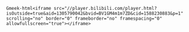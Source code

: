 `Gmeek-html<iframe src="//player.bilibili.com/player.html?isOutside=true&aid=1305790042&bvid=BV1GM4m1m7ZD&cid=1588230883&p=1" scrolling="no" border="0" frameborder="no" framespacing="0" allowfullscreen="true"></iframe>`